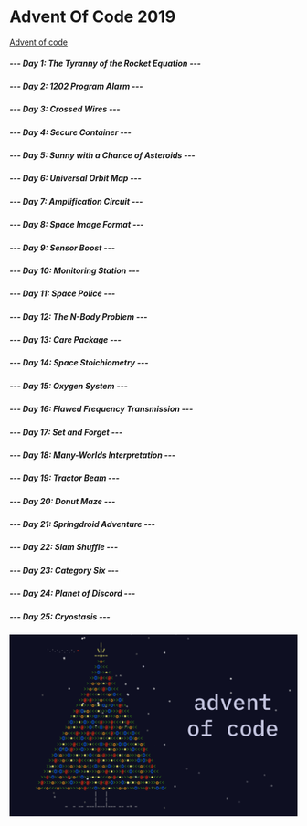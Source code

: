 # Advent Of Code 2019
[Advent of code](https://adventofcode.com/)

##### --- Day 1: The Tyranny of the Rocket Equation ---
##### --- Day 2: 1202 Program Alarm ---
##### --- Day 3: Crossed Wires --- 
##### --- Day 4: Secure Container --- 
##### --- Day 5: Sunny with a Chance of Asteroids --- 
##### --- Day 6: Universal Orbit Map ---
##### --- Day 7: Amplification Circuit ---
##### --- Day 8: Space Image Format ---
##### --- Day 9: Sensor Boost ---
##### --- Day 10: Monitoring Station ---
##### --- Day 11: Space Police ---
##### --- Day 12: The N-Body Problem ---
##### --- Day 13: Care Package ---
##### --- Day 14: Space Stoichiometry ---
##### --- Day 15: Oxygen System ---
##### --- Day 16: Flawed Frequency Transmission ---
##### --- Day 17: Set and Forget ---
##### --- Day 18: Many-Worlds Interpretation ---
##### --- Day 19: Tractor Beam ---
##### --- Day 20: Donut Maze ---
##### --- Day 21: Springdroid Adventure ---
##### --- Day 22: Slam Shuffle ---
##### --- Day 23: Category Six ---
##### --- Day 24: Planet of Discord ---
##### --- Day 25: Cryostasis ---

![alt text](AdventOfCode.png)
